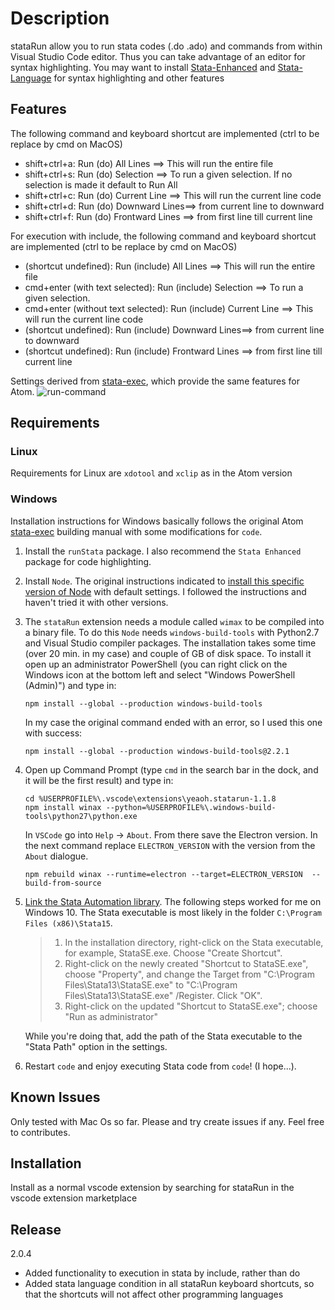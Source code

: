 # Description

stataRun allow you to run  stata codes (.do .ado) and commands from within Visual Studio Code editor. Thus you can take  advantage of an editor for syntax highlighting. You may want to install [Stata-Enhanced](https://marketplace.visualstudio.com/items?itemName=kylebarron.stata-enhanced) and [Stata-Language](https://marketplace.visualstudio.com/items?itemName=mdob2k.stata-language) for syntax highlighting and other features

## Features

The following command and keyboard shortcut are implemented (ctrl to be replace by cmd on MacOS)
- shift+ctrl+a: Run (do) All Lines ==> This will run the entire file
- shift+ctrl+s: Run (do) Selection ==> To run a given selection. If no selection is made it default to Run All
- shift+ctrl+c: Run (do) Current Line ==> This will run the current line code
- shift+ctrl+d: Run (do) Downward  Lines==> from current line to downward
- shift+ctrl+f: Run (do) Frontward Lines ==> from first line till current line

For execution with include, the following command and keyboard shortcut are implemented (ctrl to be replace by cmd on MacOS)
- (shortcut undefined): Run (include) All Lines ==> This will run the entire file
- cmd+enter (with text selected): Run (include) Selection ==> To run a given selection. <!-- If no selection is made it default to Run All -->
- cmd+enter (without text selected): Run (include) Current Line ==> This will run the current line code
- (shortcut undefined): Run (include) Downward  Lines==> from current line to downward
- (shortcut undefined): Run (include) Frontward Lines ==> from first line till current line

Settings derived from [stata-exec](https://github.com/kylebarron/stata-exec), which provide the same features for Atom.
![run-command](./images/config.png)

## Requirements

### Linux
Requirements for Linux are `xdotool` and `xclip` as in the Atom version

### Windows
Installation instructions for Windows basically follows the original Atom [stata-exec](https://atom.io/packages/stata-exec) building manual with some modifications for `code`.

1. Install the `runStata` package. I also recommend the `Stata Enhanced` package for code highlighting.

2. Install `Node`. The original instructions indicated to [install this specific version of Node](https://nodejs.org/dist/v7.4.0/node-v7.4.0-x64.msi) with default settings. I followed the instructions and haven't tried it with other versions.

3. The `stataRun` extension needs a module called `wimax` to be compiled into a binary file. To do this `Node` needs `windows-build-tools` with Python2.7 and Visual Studio compiler packages. The installation takes some time (over 20 min. in my case) and couple of GB of disk space. To install it open up an administrator PowerShell (you can right click on the Windows icon at the bottom left and select "Windows PowerShell (Admin)") and type in:

    ```
    npm install --global --production windows-build-tools
    ```
    In my case the original command ended with an error, so I used this one with success:

    ```
    npm install --global --production windows-build-tools@2.2.1
    ```
4. Open up Command Prompt (type `cmd` in the search bar in the dock, and it will be the first result) and type in:

    ```
    cd %USERPROFILE%\.vscode\extensions\yeaoh.statarun-1.1.8
    npm install winax --python=%USERPROFILE%\.windows-build-tools\python27\python.exe
    ```
    In `VSCode` go into `Help` -> `About`. From there save the Electron version. In the next command
    replace `ELECTRON_VERSION` with the version from the `About` dialogue.

    ```
    npm rebuild winax --runtime=electron --target=ELECTRON_VERSION  --build-from-source
    ```

5. [Link the Stata Automation library](https://www.stata.com/automation/#install). The following steps worked for me on Windows 10. The Stata executable is most likely in the folder `C:\Program Files (x86)\Stata15`.

    > 1. In the installation directory, right-click on the Stata executable, for example, StataSE.exe. Choose "Create Shortcut".
    > 2. Right-click on the newly created "Shortcut to StataSE.exe", choose "Property", and change the Target from "C:\Program Files\Stata13\StataSE.exe" to "C:\Program Files\Stata13\StataSE.exe" /Register. Click "OK".
    > 3. Right-click on the updated "Shortcut to StataSE.exe"; choose "Run as administrator"

    While you're doing that, add the path of the Stata executable to the "Stata Path" option in the settings.

6. Restart `code` and enjoy executing Stata code from `code`! (I hope...).

## Known Issues

Only tested with Mac Os so far. Please and try create issues if any. Feel free to contributes.

## Installation

Install as a normal vscode extension by searching for stataRun in the vscode extension marketplace
## Release
2.0.4
  - Added functionality to execution in stata by include, rather than do
  - Added stata language condition in all stataRun keyboard shortcuts, so that the shortcuts will not affect other programming languages
